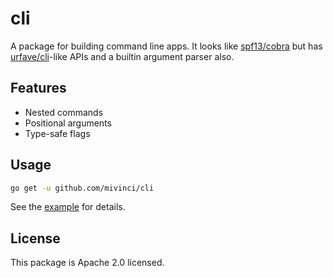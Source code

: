 # cli

A package for building command line apps. It looks like [spf13/cobra](https://github.com/spf13/cobra) but has [urfave/cli](https://github.com/urfave/cli)-like APIs and a builtin argument parser also.

## Features

- Nested commands
- Positional arguments
- Type-safe flags

## Usage

```bash
go get -u github.com/mivinci/cli
```

See the [example](./example) for details.

## License

This package is Apache 2.0 licensed.
